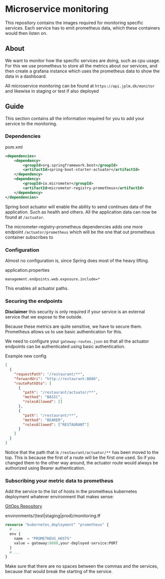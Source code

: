 # Microservice monitoring

This repository contains the images required for monitoring specific services. Each service has to emit prometheus data, which these containers would then listen on.

## About

We want to monitor how the specific services are doing, such as cpu usage.
For this we use prometheus to store all the metrics about our services, and then create a grafana instance which uses the prometheus data to show the data in a dashboard.

All microservice monitoring can be found at `https://api.jplm.dk/monitor` and likewise in staging or test if also deployed

## Guide

This section contains all the information required for you to add your service to the monitoring.

### Dependencies

pom.xml
```xml
<dependencies>
	<dependency>
		<groupId>org.springframework.boot</groupId>
		<artifactId>spring-boot-starter-actuator</artifactId>
	</dependency>
	<dependency>
		<groupId>io.micrometer</groupId>
		<artifactId>micrometer-registry-prometheus</artifactId>
	</dependency>
</dependencies>
```

Spring boot actuator will enable the ability to send continues data of the application. Such as health and others. All the application data can now be found at `/actuator`.

The micrometer-registry-prometheus dependencies adds one more endpoint `/actuator/prometheus` which will be the one that out prometheus container subscribes to

### Configuration

Almost no configuration is, since Spring does most of the heavy lifting.

application.properties
```properties
management.endpoints.web.exposure.include=*
```

This enables all actuator paths.

### Securing the endpoints

**Disclaimer** this security is only required if your service is an external service that we expose to the outside.

Because these metrics are quite sensitive, we have to secure them. Prometheus allows us to use basic authentication for this.

We need to configure your `gateway-routes.json` so that all the actuator endpoints can be authenticated using basic authentication.

Example new config
```json
[
  {
    "requestPath": "/restaurant/**",
    "forwardUri": "http://restaurant:8080",
    "routePathDto": [
      {
        "path": "/restaurant/actuator/**",
        "method": "BASIC",
        "rolesAllowed": []
      },
      {
        "path": "/restaurant/**",
        "method": "BEARER",
        "rolesAllowed": ["RESTAURANT"]
      }
    ]
  }
]
```

Notice that the path that is `/restaurant/actuator/**` has been moved to the top.
This is because the first of a route will be the first one used.
So if you changed them to the other way around, the actuator route would always be authorized using Bearer authentication.

### Subscribing your metric data to prometheus

Add the service to the list of hosts in the prometheus kubernetes deployment whatever environment that makes sense:

[GitOps Repository](https://github.com/team-rocket-we-are-blasting-of-again/exam-gitops)

environments/{test|staging|prod}/monitoring.tf
```terraform  
resource "kubernetes_deployment" "prometheus" {
  # ...
  env {
    name  = "PROMETHEUS_HOSTS"
    value = gateway:8080,your-deployed-service:PORT
  }
  # ...
}  
``` 

Make sure that there are no spaces between the commas and the services, because that would break the starting of the service.

